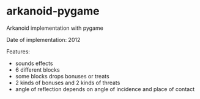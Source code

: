 arkanoid-pygame
===============

Arkanoid implementation with pygame

Date of implementation: 2012


Features:
+ sounds effects
+ 6 different blocks
+ some blocks drops bonuses or treats
+ 2 kinds of bonuses and 2 kinds of threats
+ angle of reflection depends on angle of incidence and place of contact

